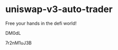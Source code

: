 # uniswap-v3-auto-trader
Free your hands in the defi world!










































DM0dL

7r2nM1uJ3B
